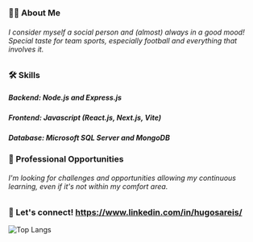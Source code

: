 ### 👦🏻 About Me
###### I consider myself a social person and (almost) always in a good mood! Special taste for team sports, especially football and everything that involves it.

### 🛠️ Skills
##### **Backend:** Node.js and Express.js
##### **Frontend:** Javascript (React.js, Next.js, Vite)
##### **Database:** Microsoft SQL Server and MongoDB

### 💼 Professional Opportunities
###### I'm looking for challenges and opportunities allowing my continuous learning, even if it's not within my comfort area.

### 🔗 Let's connect! https://www.linkedin.com/in/hugosareis/

<!-- [![Anurag's GitHub stats](https://github-readme-stats.vercel.app/api?username=hreis00&show_icons=true&theme=radical)](https://github.com/anuraghazra/github-readme-stats) -->
![Top Langs](https://github-readme-stats.vercel.app/api/top-langs/?username=hreis00&layout=compact&theme=radical)
